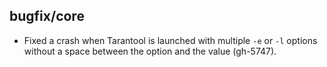 ## bugfix/core

* Fixed a crash when Tarantool is launched with multiple `-e` or `-l` options
  without a space between the option and the value (gh-5747).
